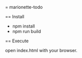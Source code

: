 = marionette-todo

== Install

* npm install
* npm run build 

== Execute

open index.html with your browser.


